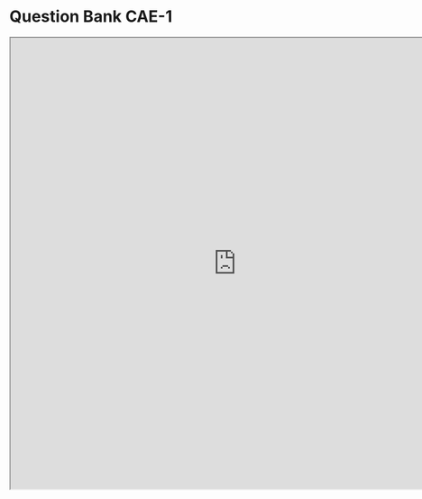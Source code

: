 # Question Bank CAE-1
<iframe src="https://drive.google.com/file/d/1NqkoS5VDUJ_ayDCEHgzKfF2KEk1ifE-V/preview" width="800px" height="800px"></iframe>
